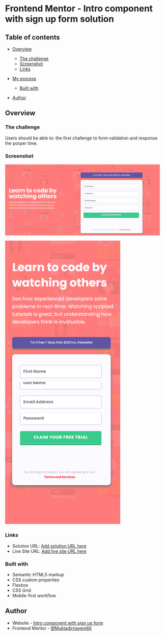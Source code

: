 # Frontend Mentor - Intro component with sign up form solution


## Table of contents

- [Overview](#overview)
  - [The challenge](#the-challenge)
  - [Screenshot](#screenshot)
  - [Links](#links)
- [My process](#my-process)
  - [Built with](#built-with)
 
- [Author](#author)


## Overview

### The challenge

Users should be able to: the first challenge to form validation and response the porper time.

### Screenshot

![Desktop](./screenshot/desktop.png)

![Mobile](./screenshot/mobile.png)

### Links

- Solution URL: [Add solution URL here](https://your-solution-url.com)
- Live Site URL: [Add live site URL here](https://your-live-site-url.com)


### Built with

- Semantic HTML5 markup
- CSS custom properties
- Flexbox
- CSS Grid
- Mobile-first workflow


## Author

- Website - [Intro component with sign up form](https://www.your-site.com)
- Frontend Mentor - [@Muktadirnayem66](https://www.frontendmentor.io/profile/Muktadirnayem66)



